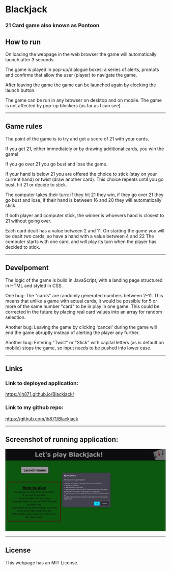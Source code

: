 # Blackjack
### 21 Card game also known as Pontoon

## How to run
On loading the webpage in the web browser the game will automatically launch after 3 seconds.


The game is played in pop-up/dialogue boxes: a series of alerts, prompts and confirms that allow the user (player) to navigate the game.


After leaving the game the game can be launched again by clocking the launch button.


The game can be run in any browser on desktop and on mobile.
The game is not affected by pop-up blockers (as far as I can see).

-----
## Game rules

The point of the game is to try and get a score of 21 with your cards.

If you get 21, either immediately or by drawing additional cards, you win the game!

If you go over 21 you go bust and lose the game.

If your hand is below 21 you are offered the choice to stick (stay on your current hand) or twist (draw another card).
This choice repeats until you go bust, hit 21 or decide to stick.


The computer takes their turn: if they hit 21 they win, if they go over 21 they go bust and lose, if their hand is between 16 and 20 they will automatically stick.

If both player and computer stick, the winner is whoevers hand is closest to 21 without going over.

Each card dealt has a value between 2 and 11.
On starting the game you will be dealt two cards, so have a hand with a value between 4 and 22
The computer starts with one card, and will play its turn when the player has decided to stick.


-----
## Develpoment

The logic of the game is build in JavaScript, with a landing page structured in HTML and styled in CSS.


One bug: The "cards" are randomly generated numbers between 2-11. This means that unlike a game with actual cards, it would be possible for 5 or more of the same number "card" to be in play in one game.
This could be corrected in the future by placing real card values into an array for random selection.


Another bug: Leaving the game by clicking 'cancel' during the game will end the game abruptly instead of alerting the player any further.


Another bug: Entering "Twist" or "Stick" with capital letters (as is default on mobile) stops the game, so input needs to be pushed into lower case.


-----
## Links
### Link to deployed application:
https://jh871.github.io/Blackjack/

### Link to my github repo:
https://github.com/jh871/Blackjack

-----
## Screenshot of running application: 
![Screenshot of running Blackjack application](/assets/images/ScreenshotBlackjack.png)

-----
## License
This webpage has an MIT License.